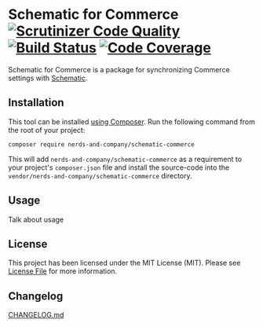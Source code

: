 # Schematic for Commerce [![Scrutinizer Code Quality](https://scrutinizer-ci.com/g/nerds-and-company/schematic-commerce/badges/quality-score.png?b=master)](https://scrutinizer-ci.com/g/nerds-and-company/schematic-commerce/?branch=master) [![Build Status](https://travis-ci.org/nerds-and-company/schematic-commerce.svg?branch=master)](https://travis-ci.org/nerds-and-company/schematic-commerce) [![Code Coverage](https://scrutinizer-ci.com/g/nerds-and-company/schematic-commerce/badges/coverage.png?b=master)](https://scrutinizer-ci.com/g/nerds-and-company/schematic-commerce/?branch=master)

Schematic for Commerce is a package for synchronizing Commerce settings with [Schematic](https://github.com/nerds-and-company/schematic).

## Installation

This tool can be installed [using Composer](https://getcomposer.org/doc/00-intro.md). Run the following command from the root of your project:

```
composer require nerds-and-company/schematic-commerce
```

This will add `nerds-and-company/schematic-commerce` as a requirement to your  project's `composer.json` file and install the source-code into the `vendor/nerds-and-company/schematic-commerce` directory.

## Usage

Talk about usage

## License

This project has been licensed under the MIT License (MIT). Please see [License File](LICENSE) for more information.

## Changelog

[CHANGELOG.md](CHANGELOG.md)
